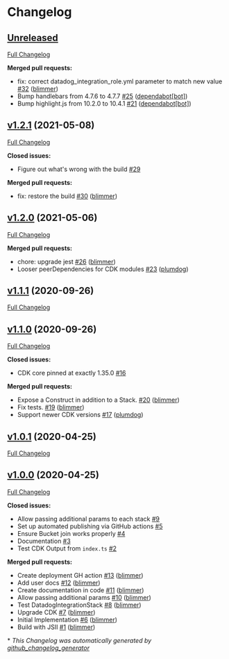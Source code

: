 # Changelog

## [Unreleased](https://github.com/blimmer/cdk-datadog-integration/tree/HEAD)

[Full Changelog](https://github.com/blimmer/cdk-datadog-integration/compare/v1.2.1...HEAD)

**Merged pull requests:**

- fix: correct datadog_integration_role.yml parameter to match new value
  [\#32](https://github.com/blimmer/cdk-datadog-integration/pull/32)
  ([blimmer](https://github.com/blimmer))
- Bump handlebars from 4.7.6 to 4.7.7
  [\#25](https://github.com/blimmer/cdk-datadog-integration/pull/25)
  ([dependabot[bot]](https://github.com/apps/dependabot))
- Bump highlight.js from 10.2.0 to 10.4.1
  [\#21](https://github.com/blimmer/cdk-datadog-integration/pull/21)
  ([dependabot[bot]](https://github.com/apps/dependabot))

## [v1.2.1](https://github.com/blimmer/cdk-datadog-integration/tree/v1.2.1) (2021-05-08)

[Full Changelog](https://github.com/blimmer/cdk-datadog-integration/compare/v1.2.0...v1.2.1)

**Closed issues:**

- Figure out what's wrong with the build
  [\#29](https://github.com/blimmer/cdk-datadog-integration/issues/29)

**Merged pull requests:**

- fix: restore the build
  [\#30](https://github.com/blimmer/cdk-datadog-integration/pull/30)
  ([blimmer](https://github.com/blimmer))

## [v1.2.0](https://github.com/blimmer/cdk-datadog-integration/tree/v1.2.0) (2021-05-06)

[Full Changelog](https://github.com/blimmer/cdk-datadog-integration/compare/v1.1.1...v1.2.0)

**Merged pull requests:**

- chore: upgrade jest
  [\#26](https://github.com/blimmer/cdk-datadog-integration/pull/26)
  ([blimmer](https://github.com/blimmer))
- Looser peerDependencies for CDK modules
  [\#23](https://github.com/blimmer/cdk-datadog-integration/pull/23)
  ([plumdog](https://github.com/plumdog))

## [v1.1.1](https://github.com/blimmer/cdk-datadog-integration/tree/v1.1.1) (2020-09-26)

[Full Changelog](https://github.com/blimmer/cdk-datadog-integration/compare/v1.1.0...v1.1.1)

## [v1.1.0](https://github.com/blimmer/cdk-datadog-integration/tree/v1.1.0) (2020-09-26)

[Full Changelog](https://github.com/blimmer/cdk-datadog-integration/compare/v1.0.1...v1.1.0)

**Closed issues:**

- CDK core pinned at exactly 1.35.0
  [\#16](https://github.com/blimmer/cdk-datadog-integration/issues/16)

**Merged pull requests:**

- Expose a Construct in addition to a Stack.
  [\#20](https://github.com/blimmer/cdk-datadog-integration/pull/20)
  ([blimmer](https://github.com/blimmer))
- Fix tests. [\#19](https://github.com/blimmer/cdk-datadog-integration/pull/19)
  ([blimmer](https://github.com/blimmer))
- Support newer CDK versions
  [\#17](https://github.com/blimmer/cdk-datadog-integration/pull/17)
  ([plumdog](https://github.com/plumdog))

## [v1.0.1](https://github.com/blimmer/cdk-datadog-integration/tree/v1.0.1) (2020-04-25)

[Full Changelog](https://github.com/blimmer/cdk-datadog-integration/compare/v1.0.0...v1.0.1)

## [v1.0.0](https://github.com/blimmer/cdk-datadog-integration/tree/v1.0.0) (2020-04-25)

[Full Changelog](https://github.com/blimmer/cdk-datadog-integration/compare/f08dcccd867c9891771d867ca5347dea9546a275...v1.0.0)

**Closed issues:**

- Allow passing additional params to each stack
  [\#9](https://github.com/blimmer/cdk-datadog-integration/issues/9)
- Set up automated publishing via GitHub actions
  [\#5](https://github.com/blimmer/cdk-datadog-integration/issues/5)
- Ensure Bucket join works properly
  [\#4](https://github.com/blimmer/cdk-datadog-integration/issues/4)
- Documentation
  [\#3](https://github.com/blimmer/cdk-datadog-integration/issues/3)
- Test CDK Output from `index.ts`
  [\#2](https://github.com/blimmer/cdk-datadog-integration/issues/2)

**Merged pull requests:**

- Create deployment GH action
  [\#13](https://github.com/blimmer/cdk-datadog-integration/pull/13)
  ([blimmer](https://github.com/blimmer))
- Add user docs
  [\#12](https://github.com/blimmer/cdk-datadog-integration/pull/12)
  ([blimmer](https://github.com/blimmer))
- Create documentation in code
  [\#11](https://github.com/blimmer/cdk-datadog-integration/pull/11)
  ([blimmer](https://github.com/blimmer))
- Allow passing additional params
  [\#10](https://github.com/blimmer/cdk-datadog-integration/pull/10)
  ([blimmer](https://github.com/blimmer))
- Test DatadogIntegrationStack
  [\#8](https://github.com/blimmer/cdk-datadog-integration/pull/8)
  ([blimmer](https://github.com/blimmer))
- Upgrade CDK [\#7](https://github.com/blimmer/cdk-datadog-integration/pull/7)
  ([blimmer](https://github.com/blimmer))
- Initial Implementation
  [\#6](https://github.com/blimmer/cdk-datadog-integration/pull/6)
  ([blimmer](https://github.com/blimmer))
- Build with JSII
  [\#1](https://github.com/blimmer/cdk-datadog-integration/pull/1)
  ([blimmer](https://github.com/blimmer))

\* _This Changelog was automatically generated by
[github_changelog_generator](https://github.com/github-changelog-generator/github-changelog-generator)_

